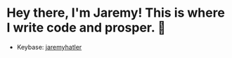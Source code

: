 # Hey there, I'm Jaremy! This is where I write code and prosper. 🖖

- Keybase: [jaremyhatler](https://keybase.io/jaremyhatler)
